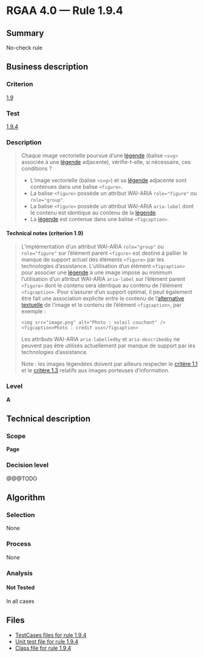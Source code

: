 # RGAA 4.0 — Rule 1.9.4

## Summary

No-check rule

## Business description

### Criterion

[1.9](https://www.numerique.gouv.fr/publications/rgaa-accessibilite/methode/criteres/#crit-1-9)

### Test

[1.9.4](https://www.numerique.gouv.fr/publications/rgaa-accessibilite/methode/criteres/#test-1-9-4)

### Description

> Chaque image vectorielle pourvue d’une [légende](https://www.numerique.gouv.fr/publications/rgaa-accessibilite/methode/glossaire/#legende) (balise `<svg>` associée à une [légende](https://www.numerique.gouv.fr/publications/rgaa-accessibilite/methode/glossaire/#legende) adjacente), vérifie-t-elle, si nécessaire, ces conditions ?
> 
> * L’image vectorielle (balise `<svg>`) et sa [légende](https://www.numerique.gouv.fr/publications/rgaa-accessibilite/methode/glossaire/#legende) adjacente sont contenues dans une balise `<figure>`.
> * La balise `<figure>` possède un attribut WAI-ARIA `role="figure"` ou `role="group"`.
> * La balise `<figure>` possède un attribut WAI-ARIA `aria-label` dont le contenu est identique au contenu de la [légende](https://www.numerique.gouv.fr/publications/rgaa-accessibilite/methode/glossaire/#legende).
> * La [légende](https://www.numerique.gouv.fr/publications/rgaa-accessibilite/methode/glossaire/#legende) est contenue dans une balise `<figcaption>`.

#### Technical notes (criterion 1.9)

> L’implémentation d’un attribut WAI-ARIA `role="group"` ou `role="figure"` sur l’élément parent `<figure>` est destiné à pallier le manque de support actuel des éléments `<figure>` par les technologies d’assistance. L’utilisation d’un élément `<figcaption>` pour associer une [légende](https://www.numerique.gouv.fr/publications/rgaa-accessibilite/methode/glossaire/#legende) à une image impose au minimum l’utilisation d’un attribut WAI-ARIA `aria-label` sur l’élément parent `<figure>` dont le contenu sera identique au contenu de l’élément `<figcaption>`. Pour s’assurer d’un support optimal, il peut également être fait une association explicite entre le contenu de l’[alternative textuelle](https://www.numerique.gouv.fr/publications/rgaa-accessibilite/methode/glossaire/#alternative-textuelle-image) de l’image et le contenu de l’élément `<figcaption>`, par exemple :
> 
> `<img src="image.png" alt="Photo : soleil couchant" /><figcaption>Photo : crédit xxx</figcaption>`
> 
> Les attributs WAI-ARIA `aria-labelledby` et `aria-describedby` ne peuvent pas être utilisés actuellement par manque de support par les technologies d’assistance.
> 
> Note : les images légendées doivent par ailleurs respecter le [critère 1.1](https://www.numerique.gouv.fr/publications/rgaa-accessibilite/methode/glossaire/#crit-1-1) et le [critère 1.3](https://www.numerique.gouv.fr/publications/rgaa-accessibilite/methode/glossaire/#crit-1-3) relatifs aux images porteuses d’information.

### Level

**A**


## Technical description

### Scope

**Page**

### Decision level

@@@TODO


## Algorithm

### Selection

None

### Process

None

### Analysis

#### Not Tested

In all cases


## Files

- [TestCases files for rule 1.9.4](https://gitlab.com/asqatasun/Asqatasun/-/tree/master/rules/rules-rgaa4.0/src/test/resources/testcases/rgaa40/Rgaa40Rule010904/)
- [Unit test file for rule 1.9.4](https://gitlab.com/asqatasun/Asqatasun/-/blob/master/rules/rules-rgaa4.0/src/test/java/org/asqatasun/rules/rgaa40/Rgaa40Rule010904Test.java)
- [Class file for rule 1.9.4](https://gitlab.com/asqatasun/Asqatasun/-/blob/master/rules/rules-rgaa4.0/src/main/java/org/asqatasun/rules/rgaa40/Rgaa40Rule010904.java)


